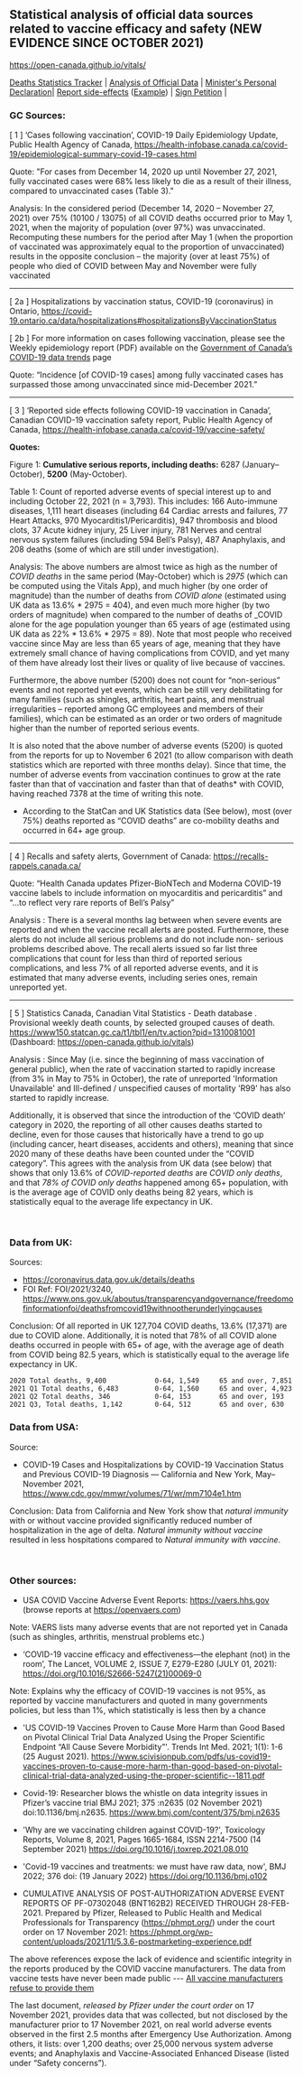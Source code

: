 ## Statistical analysis of official data sources related to vaccine efficacy and safety (NEW EVIDENCE SINCE OCTOBER 2021)

https://open-canada.github.io/vitals/

 [Deaths Statistics Tracker](https://open-canada.github.io/Apps/vitals) | [Analysis of Official Data](analysis) | [Minister's Personal Declaration](https://open-canada.github.io/vitals/brian-peckford-declaration.pdf)| [Report side-effects](https://hpr-rps.hres.ca/side-effects-reporting-form.php?form=voluntary) ([Example](https://open-canada.github.io/vitals/SideEffectReporting-example-1.pdf)) | [Sign Petition](https://petitions.ourcommons.ca/en/Petition/Details?Petition=e-3592) |  


### GC Sources:

[ 1 ] ‘Cases following vaccination’, COVID-19 Daily Epidemiology Update, Public Health Agency of Canada, <https://health-infobase.canada.ca/covid-19/epidemiological-summary-covid-19-cases.html>

Quote: "For cases from December 14, 2020 up until November 27, 2021, fully vaccinated cases were 68% less likely to die as a result of their illness, compared to unvaccinated cases (Table 3)."

Analysis: In the considered period (December 14, 2020 – November 27, 2021) over 75% (10100 / 13075) of all COVID deaths occurred prior to May 1, 2021, when the majority of population (over 97%) was unvaccinated. Recomputing these numbers for the period after May 1 (when the proportion of vaccinated was approximately equal to the proportion of unvaccinated) results in the opposite conclusion – the majority (over at least 75%) of people who died of COVID between May and November were fully vaccinated

***
[ 2a ] Hospitalizations by vaccination status, COVID-19 (coronavirus) in Ontario, <https://covid-19.ontario.ca/data/hospitalizations#hospitalizationsByVaccinationStatus>

[ 2b ] For more information on cases following vaccination, please see the Weekly epidemiology report (PDF) available on the [Government of Canada’s COVID-19 data trends](https://www.canada.ca/en/public-health/services/diseases/coronavirus-disease-covid-19/epidemiological-economic-research-data.html) page

Quote: “Incidence [of COVID-19 cases] among fully vaccinated cases has surpassed those among unvaccinated since mid-December 2021.”

<!-- Analysis: Incidents among fully vaccinated cases continues to grow at rate higher than of unvaccinated. -->

***

[ 3 ] ‘Reported side effects following COVID-19 vaccination in Canada’, Canadian COVID-19 vaccination safety report, Public Health Agency of Canada, <https://health-infobase.canada.ca/covid-19/vaccine-safety/>

<!-- 
Jan 14, 2022:
6125 ,  5038

This report was last updated on January 28, 2022 with data up to and including January 21, 2022.
6287 - 1087 = 5200
-->

**Quotes:** 

Figure 1: **Cumulative serious reports, including deaths:** 	6287 (January–October), **5200** (May-October). 

Table 1: Count of reported adverse events of special interest up to and including October 22, 2021 (n = 3,793). This includes: 166 Auto-immune diseases, 1,111 heart diseases (including 64 Cardiac arrests and failures, 77 Heart Attacks, 970 Myocarditis1/Pericarditis), 947 thrombosis and blood clots, 37 Acute kidney injury, 25 Liver injury, 781 Nerves and central nervous system failures (including 594 Bell’s Palsy), 487 Anaphylaxis, and 208 deaths (some of which are still under investigation). 

Analysis: The above numbers are almost twice as high as  the number of _COVID deaths_ in the same period (May-October) which is  *2975* (which can be computed using the Vitals App),  and much higher (by one order of magnitude) than the number of deaths from _COVID alone_ (estimated using UK data as 13.6% * 2975 = 404), and even much more higher (by two orders of magnitude)  when compared to the number of deaths of _COVID alone for the age population younger than 65 years of age (estimated using UK data as 22% * 13.6% * 2975 = 89).  Note  that most people who received vaccine since May are less than 65 years of age, meaning that they have extremely small chance of having complications from COVID, and yet  many of them  have already  lost their lives or quality of live because of vaccines.

Furthermore, the above number (5200) does not count for “non-serious” events and not reported yet events, which can be still very debilitating for many families (such as shingles, arthritis, heart pains, and menstrual irregularities – reported among GC employees and members of their families), which can be estimated as an order or two orders of magnitude higher than the number of reported serious events.

It is also noted that the above number of adverse events (5200) is quoted from the reports for up to November 6 2021 (to allow comparison with death statistics which are reported with three months delay). Since that time, the number of adverse events from vaccination continues to grow at the rate faster than that of vaccination and faster than that of deaths* with COVID, having reached 7378 at the time of writing this note.

* According to the StatCan and UK Statistics data (See below), most (over 75%) deaths reported as “COVID deaths” are co-mobility deaths and occurred in 64+ age group.

***

[ 4 ] Recalls and safety alerts, Government of Canada: <https://recalls-rappels.canada.ca/>

Quote: “Health Canada updates Pfizer-BioNTech and Moderna COVID-19 vaccine labels to include information on myocarditis and pericarditis” and “…to reflect very rare reports of Bell’s Palsy”

Analysis : There is a several months lag between  when severe  events are reported and when the vaccine recall alerts are posted. Furthermore, these alerts do not include  all serious problems and do not include non- serious problems described above. The recall alerts issued so far list three complications that count for less than third of reported serious complications, and less 7% of all reported adverse events, and it is estimated that many adverse events, including series ones, remain unreported yet.

***


[ 5 ] Statistics Canada, Canadian Vital Statistics - Death database . Provisional weekly death counts, by selected grouped causes of death.  <https://www150.statcan.gc.ca/t1/tbl1/en/tv.action?pid=1310081001>  (Dashboard: <https://open-canada.github.io/vitals>) 

Analysis : Since May (i.e. since the beginning of mass vaccination of general public), when the rate of vaccination started to rapidly increase (from 3% in May  to 75% in October), the rate of unreported 'Information Unavailable' and Ill-defined / unspecified causes of mortality 'R99' has also started to rapidly increase.
<!-- ,  reaching  historically highest numbers (10-30%) from the normal ten-year average (less than 1%)  in all provinces. -->
<!-- That is, 10-30%  of all deaths since the beginning of general public vaccination are now left unexplained. -->
<!-- with correlation of over 90% with full vaccination rate -->

Additionally, it is observed that since the introduction of the ‘COVID death’ category in 2020, the reporting of all other causes deaths started to decline, even for those causes that historically have a trend to go up (including cancer, heart diseases, accidents and others), meaning that since 2020 many of these deaths  have been counted under the “COVID category”. This agrees with the analysis from UK data (see below) that shows that only 13.6% of *COVID-reported deaths* are *COVID only deaths*, and  that *78% of COVID only deaths*  happened among 65+ population, with is the average age of COVID only deaths being 82 years, which is statistically equal to  the average life expectancy in UK.


 
### Data from UK:

<!-- [a] Freedom of information revelation, 20 Jan 2022 -->

Sources:
-	<https://coronavirus.data.gov.uk/details/deaths>
-	FOI Ref: FOI/2021/3240, <https://www.ons.gov.uk/aboutus/transparencyandgovernance/freedomofinformationfoi/deathsfromcovid19withnootherunderlyingcauses>

Conclusion:  Of all reported in UK 127,704 COVID deaths, 13.6% (17,371)  are due to COVID alone. Additionally, it is noted that 78% of all COVID alone deaths occurred in people with 65+ of age, with the average age of death from COVID being 82.5 years, which is statistically equal to  the average life expectancy in UK.

    2020 Total deaths, 9,400		    0-64, 1,549		65 and over, 7,851  
    2021 Q1 Total deaths, 6,483		    0-64, 1,560 	65 and over, 4,923  
    2021 Q2 Total deaths, 346 		    0-64, 153 		65 and over, 193 
    2021 Q3, Total deaths, 1,142        0-64, 512 		65 and over, 630 

<!-- 
Total deaths from covid alone, 17,371,  0-64 3,774		 65 and over 13,597 (78% of all covid deaths)
Average age of death in UK from covid in 2021 82.5 years – higher than Average life expectancy in the UK.

-->

### Data from USA:
<!-- [b] Excellent natural immunity confirmed,  24 Jan 2022 -->

Source: 
-	COVID-19 Cases and Hospitalizations by COVID-19 Vaccination Status and Previous COVID-19 Diagnosis — California and New York, May–November 2021, <https://www.cdc.gov/mmwr/volumes/71/wr/mm7104e1.htm> 

Conclusion:  Data from California and New York show that *natural immunity* with or without vaccine provided significantly reduced  number of hospitalization in the age of delta. *Natural immunity without vaccine* resulted in less  hospitations compared to *Natural immunity with vaccine*.

 
### Other sources:

-	USA COVID Vaccine Adverse Event Reports: https://vaers.hhs.gov (browse reports at <https://openvaers.com>)

Note: VAERS lists many adverse events that are not reported yet in Canada (such as shingles, arthritis, menstrual problems etc.)

-	‘COVID-19 vaccine efficacy and effectiveness—the elephant (not) in the room’, The Lancet, VOLUME 2, ISSUE 7, E279-E280 (JULY 01, 2021): <https://doi.org/10.1016/S2666-5247(21)00069-0>

Note: Explains why the efficacy of COVID-19 vaccines is not 95%, as reported by vaccine manufacturers and quoted in many governments policies, but less than 1%, which statistically is less then by a chance

-	'US COVID-19 Vaccines Proven to Cause More Harm than Good Based on Pivotal Clinical Trial Data Analyzed Using the Proper Scientific Endpoint “All Cause Severe Morbidity”'. Trends Int Med. 2021; 1(1): 1-6 (25 August 2021). <https://www.scivisionpub.com/pdfs/us-covid19-vaccines-proven-to-cause-more-harm-than-good-based-on-pivotal-clinical-trial-data-analyzed-using-the-proper-scientific--1811.pdf>

-	Covid-19: Researcher blows the whistle on data integrity issues in Pfizer’s vaccine trial BMJ 2021; 375 :n2635 (02 November 2021) doi:10.1136/bmj.n2635.  <https://www.bmj.com/content/375/bmj.n2635>

-	'Why are we vaccinating children against COVID-19?', Toxicology Reports, Volume 8, 2021, Pages 1665-1684, ISSN 2214-7500 (14 September 2021) <https://doi.org/10.1016/j.toxrep.2021.08.010>

- 'Covid-19 vaccines and treatments: we must have raw data, now', BMJ 2022; 376 doi: (19 January 2022) <https://doi.org/10.1136/bmj.o102> 

-	CUMULATIVE ANALYSIS OF POST-AUTHORIZATION ADVERSE EVENT REPORTS OF PF-07302048 (BNT162B2) RECEIVED THROUGH 28-FEB-2021. Prepared by Pfizer, Released to Public Health and Medical Professionals for Transparency (<https://phmpt.org/>)  under the court order on 17 November 2021: <https://phmpt.org/wp-content/uploads/2021/11/5.3.6-postmarketing-experience.pdf>

The above references expose the lack of evidence and scientific integrity in the reports produced by the COVID vaccine manufacturers. 
The data from vaccine tests have never been made public --- [All vaccine manufacturers refuse to provide them](https://www.bmj.com/content/376/bmj.o102)

The last document, *released by Pfizer under the court order* on 17 November 2021, provides data that was collected, but  not disclosed by the manufacturer prior to 17 November 2021, on real world adverse events observed  in the first 2.5 months after Emergency Use Authorization. Among others, it lists: over 1,200 deaths; over 25,000 nervous system adverse events; and Anaphylaxis and Vaccine-Associated Enhanced Disease (listed under “Safety concerns”).

